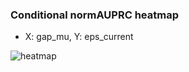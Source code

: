 ### Conditional normAUPRC heatmap

- X: gap_mu, Y: eps_current

![heatmap](/home/elicer/project_0814_2/results/20250814-091201/holdout/conditional_heatmap_gap_mu_vs_eps_current.png)
